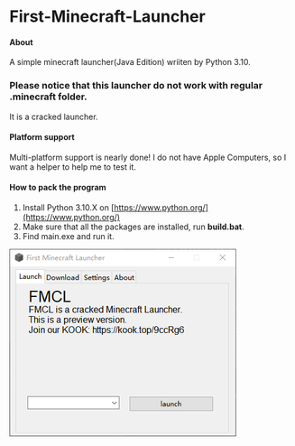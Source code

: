 # First-Minecraft-Launcher

#### About
A simple minecraft launcher(Java Edition) wriiten by Python 3.10.

### Please notice that this launcher do not work with regular .minecraft folder.

It is a cracked launcher.

#### Platform support
Multi-platform support is nearly done!
I do not have Apple Computers, so I want a helper to help me to test it.

#### How to pack the program
1. Install Python 3.10.X on [https://www.python.org/](https://www.python.org/)
2. Make sure that all the packages are installed, run **build.bat**.
3. Find main.exe and run it.

![view/Launcher_main.png](view/Launcher_main.png)

